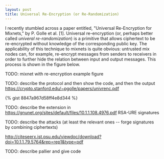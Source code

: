 ```yaml
---
layout: post
title: Universal Re-Encryption (or Re-Randomization)
---
```


I recently stumbled across a paper entitled, "Universal Re-Encryption for Mixnets," 
by P. Golle et al. [1]. Universal re-encryption (or, perhaps better called 
*univeral re-randomization*) is a primitive that allows ciphertext to be re-encrypted
without knowledge of the corresponding public key. The applicability of this technique
to mixnets is quite obvious: untrusted mix nodes can, for example, re-encrypt messages 
from senders to receivers in order to further hide the relation between input and output 
messages. This process is shown in the figure below.

TODO: mixnet with re-encryption example figure

TODO: describe the protocol and then show the code, and then the output
https://crypto.stanford.edu/~pgolle/papers/univrenc.pdf

{% gist 8847a967d58ff4e8d344 %}

TODO: describe the extension in https://gnunet.org/sites/default/files/10.1.1.108.4976.pdf
RSA-URE signatures

TODO: describe the attacks (at least the relevant ones -- forge signatures by combining ciphertexts)

http://citeseerx.ist.psu.edu/viewdoc/download?doi=10.1.1.79.5764&rep=rep1&type=pdf

TODO: describe pallier and give code



